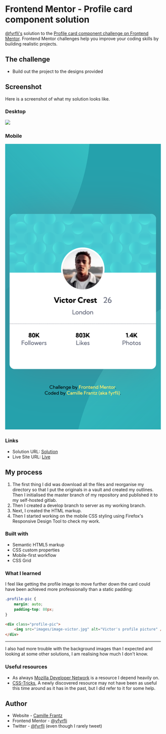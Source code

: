 # Frontend Mentor - Profile card component solution

[@fyrfli's](https://github.com/fyrfli) solution to the [Profile card component challenge on Frontend Mentor](https://www.frontendmentor.io/challenges/profile-card-component-cfArpWshJ). Frontend Mentor challenges help you improve your coding skills by building realistic projects. 

## The challenge

- Build out the project to the designs provided

## Screenshot

Here is a screenshot of what my solution looks like.

### Desktop
![](/images/solution-desktop.jpg)

### Mobile

![](images/solution-mobile.png)

### Links

- Solution URL: [Solution](https://github.com/fyrfli/frontendmentor-challenges/tree/master/profile-card)
- Live Site URL: [Live](https://fyrfli.github.io/frontendmentor-challenges/profile-card/)

## My process

1. The first thing I did was download all the files and reorganise my directory so that I put the originals in a vault and created my outlines. Then I initialised the master branch of my repository and published it to my self-hosted gitlab.
2. Then I created a develop branch to server as my working branch.
3. Next, I created the HTML markup.
4. Then I started working on the mobile CSS styling using Firefox's Responsive Design Tool to check my work.

### Built with

- Semantic HTML5 markup
- CSS custom properties
- Mobile-first workflow
- CSS Grid


### What I learned

I feel like getting the profile image to move further down the card could have been achieved more professionally than a static padding:

```css
.profile-pic {
    margin: auto;
    padding-top: 80px;
}
```

```html
<div class="profile-pic">
    <img src="images/image-victor.jpg" alt="Victor's profile picture" />
</div>
```
---

I also had more trouble with the background images than I expected and looking at some other solutions, I am realising how much I don't know.

### Useful resources

- As always [Mozilla Developer Network](https://developer.mozilla.org) is a resource I depend heavily on.
- [CSS-Tricks](https://css-tricks.com/), A newly discovered resource may not have been as useful this time around as it has in the past, but I did refer to it for some help.

## Author

- Website - [Camille Frantz](https://github.com/fyrfli)
- Frontend Mentor - [@yfyrfli](https://www.frontendmentor.io/profile/fyrfli)
- Twitter - [@fyrfli](https://www.twitter.com/fyrfli) (even though I rarely tweet)

